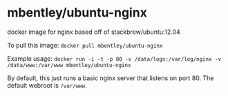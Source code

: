 mbentley/ubuntu-nginx
==================

docker image for nginx
based off of stackbrew/ubuntu:12.04

To pull this image:
`docker pull mbentley/ubuntu-nginx`

Example usage:
`docker run -i -t -p 80 -v /data/logs:/var/log/nginx -v /data/www:/var/www mbentley/ubuntu-nginx`

By default, this just runs a basic nginx server that listens on port 80.  The default webroot is `/var/www`.
